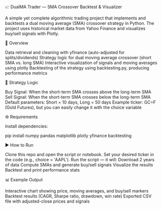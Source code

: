 📈 DualMA Trader — SMA Crossover Backtest & Visualizer

A simple yet complete algorithmic trading project that implements and backtests a dual moving average (SMA) crossover strategy in Python. The project uses historical market data from Yahoo Finance and visualizes buy/sell signals with Plotly.

🚀 Overview

Data retrieval and cleaning with yfinance (auto-adjusted for splits/dividends)
Strategy logic for dual moving average crossover (short SMA vs. long SMA)
Interactive visualization of signals and moving averages using plotly
Backtesting of the strategy using backtesting.py, producing performance metrics

🧠 Strategy Logic

Buy Signal: When the short-term SMA crosses above the long-term SMA
Sell Signal: When the short-term SMA crosses below the long-term SMA
Default parameters: Short = 10 days, Long = 50 days
Example ticker: GC=F (Gold Futures), but you can easily change it with the choice variable

⚙️ Requirements

Install dependencies:

pip install numpy pandas matplotlib plotly yfinance backtesting

▶️ How to Run

Clone this repo and open the script or notebook.
Set your desired ticker in the code (e.g., choice = 'AAPL').
Run the script — it will:
Download 2 years of data
Compute SMAs and generate buy/sell signals
Visualize the results
Backtest and print performance stats

📊 Example Output

Interactive chart showing price, moving averages, and buy/sell markers
Backtest results (CAGR, Sharpe ratio, drawdown, win rate)
Exported CSV file with adjusted-close prices and signals

